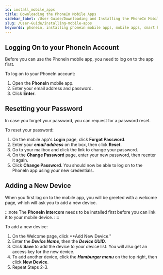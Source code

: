 ```yaml
---
id: install_mobile_apps
title: Downloading the PhoneIn Mobile Apps
sidebar_label: /User Guide/Downloading and Installing the PhoneIn Mobile Apps
slug: /User-Guide/installing-mobile-apps
keywords: phonein, installing phonein mobile apps, mobile apps, smart keys
---
```


## Logging On to your PhoneIn Account

Before you can use the PhoneIn mobile app, you need to log on to the app first.

To log on to your PhoneIn account:

1. Open the **PhoneIn** mobile app.
1. Enter your email address and password.
1. Click **Enter**.

## Resetting your Password

In case you forget your password, you can request for a password reset.

To reset your password:

1. On the mobile app's **Login** page, click **Forgot Password**.
1. Enter your ***email address*** on the box, then click **Reset**.
1. Go to your mailbox and click the link to change your password.
1. On the **Change Password** page, enter your new password, then reenter it again.
1. Click **Change Password**. You should now be able to log on to the PhoneIn app using your new credentials.

## Adding a New Device

When you first log on to the mobile app, you will be greeted with a welcome page, which will ask you to add a new device.

:::note
The **PhoneIn Intercom** needs to be installed first before you can link it to your mobile device.
::::

To add a new device:

1. On the Welcome page, click **Add New Device."
1. Enter the ***Device Name***, then the ***Device UUID***.
1. Click **Save** to add the device to your device list. You will also get an access key for the new device.
1. To add another device, click the ***Hamburger menu*** on the top right, then click **New Device**.
1. Repeat Steps 2-3.




